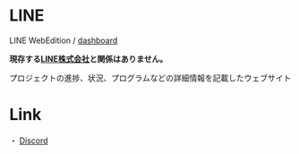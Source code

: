# LINE
LINE WebEdition / [dashboard](https://citohub.github.io/LINE/dashboardt/en)

**現存する[LINE株式会社](https://linecorp.com/en/)と関係はありません。**

プロジェクトの進捗、状況、プログラムなどの詳細情報を記載したウェブサイト

# Link

・ [Discord](https://discordapp.com/users/990984460365365258)
